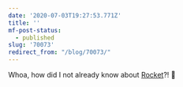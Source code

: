 ```yaml
---
date: '2020-07-03T19:27:53.771Z'
title: ''
mf-post-status:
  - published
slug: '70073'
redirect_from: "/blog/70073/"
---
```

Whoa, how did I not already know about [Rocket](https://matthewpalmer.net/rocket/)?! 🚀
